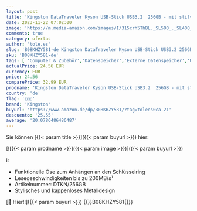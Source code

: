 ```yaml
---
layout: post
title: 'Kingston DataTraveler Kyson USB-Stick USB3.2  256GB - mit stilvollem  kappenlosem Metallgehäuse  schwarz'
date: 2023-11-22 07:02:00
image: 'https://m.media-amazon.com/images/I/315crh5ThBL._SL500_._SL400_.jpg'
comments: true
category: ofertas
author: 'tole.es'
slug: 'B08KHZY581-de Kingston DataTraveler Kyson USB-Stick USB3.2 256GB - mit...'
sku: 'B08KHZY581-de'
tags: [ 'Computer & Zubehör','Datenspeicher','Externe Datenspeicher','USB-Sticks','kingston','🇩🇪', ]
actualPrice: 24.56 EUR
currency: EUR
price: 24.56
comparePrice: 32.99 EUR
prodname: 'Kingston DataTraveler Kyson USB-Stick USB3.2  256GB - mit stilvollem  kappenlosem Metallgehäuse  schwarz'
country: 'de'
flag: '🇩🇪'
brand: 'Kingston'
buyurl: 'https://www.amazon.de/dp/B08KHZY581/?tag=tolees0ca-21'
descuento: '25.55'
average: '20.0786486486487'
---
```


Sie können [{{< param title >}}]({{< param buyurl >}}) hier:

[![{{< param prodname >}}]({{< param image >}})]({{< param buyurl >}})

ℹ️:

- Funktionelle Öse zum Anhängen an den Schlüsselring
- Lesegeschwindigkeiten bis zu 200MB/s¹
- Artikelnummer: DTKN/256GB
- Stylisches und kappenloses Metalldesign

[🛒 Hier!!]({{< param buyurl >}})
{{<world>}}B08KHZY581{{</world>}}
